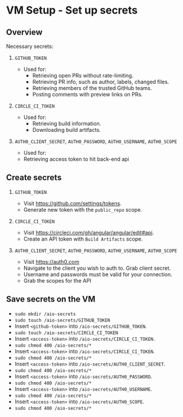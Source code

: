 # VM Setup - Set up secrets


## Overview

Necessary secrets:

1. `GITHUB_TOKEN`
   - Used for:
     - Retrieving open PRs without rate-limiting.
     - Retrieving PR info, such as author, labels, changed files.
     - Retrieving members of the trusted GitHub teams.
     - Posting comments with preview links on PRs.

2. `CIRCLE_CI_TOKEN`
   - Used for:
     - Retrieving build information.
     - Downloading build artifacts.

3. `AUTH0_CLIENT_SECRET`, `AUTH0_PASSWORD`, `AUTH0_USERNAME`, `AUTH0_SCOPE`
   - Used for:
    - Retrieving access token to hit back-end api

## Create secrets

1. `GITHUB_TOKEN`
   - Visit https://github.com/settings/tokens.
   - Generate new token with the `public_repo` scope.

2. `CIRCLE_CI_TOKEN`
   - Visit https://circleci.com/gh/angular/angular/edit#api.
   - Create an API token with `Build Artifacts` scope.

3. `AUTH0_CLIENT_SECRET`, `AUTH0_PASSWORD`, `AUTH0_USERNAME`, `AUTH0_SCOPE`
   - Visit https://auth0.com
   - Navigate to the client you wish to auth to. Grab client secret.
   - Username and passwords must be valid for your connection.
   - Grab the scopes for the API

## Save secrets on the VM

- `sudo mkdir /aio-secrets`
- `sudo touch /aio-secrets/GITHUB_TOKEN`
- Insert `<github-token>` into `/aio-secrets/GITHUB_TOKEN`.
- `sudo touch /aio-secrets/CIRCLE_CI_TOKEN`
- Insert `<access-token>` into `/aio-secrets/CIRCLE_CI_TOKEN`.
- `sudo chmod 400 /aio-secrets/*`
- Insert `<access-token>` into `/aio-secrets/CIRCLE_CI_TOKEN`.
- `sudo chmod 400 /aio-secrets/*`
- Insert `<access-token>` into `/aio-secrets/AUTH0_CLIENT_SECRET`.
- `sudo chmod 400 /aio-secrets/*`
- Insert `<access-token>` into `/aio-secrets/AUTH0_PASSWORD`.
- `sudo chmod 400 /aio-secrets/*`
- Insert `<access-token>` into `/aio-secrets/AUTH0_USERNAME`.
- `sudo chmod 400 /aio-secrets/*`
- Insert `<access-token>` into `/aio-secrets/AUTH0_SCOPE`.
- `sudo chmod 400 /aio-secrets/*`